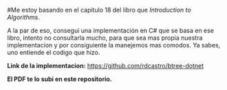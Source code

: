 #Me estoy basando en el capitulo 18 del libro que *Introduction to Algorithms*.

A la par de eso, consegui una implementación en C# que se basa en ese libro, intento no consultarla mucho, para
que sea mas propia nuestra implementacion y por consiguiente la manejemos mas comodos. Ya sabes, uno entiende el codigo que hizo.


**Link de la implementacion:** https://github.com/rdcastro/btree-dotnet

**El PDF te lo subi en este repositorio.**

